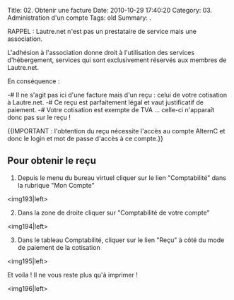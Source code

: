 Title: 02. Obtenir une facture 
Date: 2010-10-29 17:40:20
Category: 03. Administration d'un compte
Tags: old
Summary:  . 

RAPPEL : Lautre.net n'est pas un prestataire de service mais une association.

L'adhésion à l'association donne droit à l'utilisation des services d'hébergement, services qui sont exclusivement réservés aux membres de Lautre.net.

En conséquence :

-# Il ne s'agit pas ici d'une facture mais d'un reçu : celui de votre cotisation à Lautre.net.
-# Ce reçu est parfaitement légal et vaut justificatif de paiement.
-# Votre cotisation est exempte de TVA ... celle-ci n'apparaît donc pas sur le reçu !

{{IMPORTANT : l'obtention du reçu nécessite l'accès au compte AlternC et donc le login et mot de passe d'accès à ce compte.}}


## Pour obtenir le reçu

1. Depuis le menu du bureau virtuel cliquer sur le lien "Comptabilité" dans la rubrique "Mon Compte"

<img193|left>

2. Dans la zone de droite cliquer sur "Comptabilité de votre compte"

<img194|left>

3. Dans le tableau Comptabilité, cliquer sur le lien "Reçu" à côté du mode de paiement de la cotisation

<img195|left>

Et voila ! Il ne vous reste plus qu'à imprimer !

<img196|left>